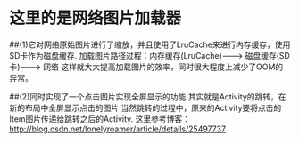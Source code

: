 
# 这里的是网络图片加载器
##(1)它对网络原始图片进行了缩放，并且使用了LruCache来进行内存缓存，使用SD卡作为磁盘缓存.
加载图片路径过程：内存缓存(LruCache)---> 磁盘缓存(SD卡)---> 网络
这样就大大提高加载图片的效率，同时很大程度上减少了OOM的异常。

##(2)同时实现了一个点击图片实现全屏显示的功能
其实就是Activity的跳转，在新的布局中全屏显示点击的图片
当然跳转的过程中，原来的Activity要将点击的Item图片传递给跳转之后的Activity.
这里参考博客：http://blog.csdn.net/lonelyroamer/article/details/25497737
